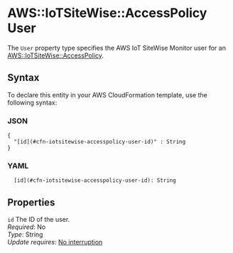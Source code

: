 # AWS::IoTSiteWise::AccessPolicy User<a name="aws-properties-iotsitewise-accesspolicy-user"></a>

The `User` property type specifies the AWS IoT SiteWise Monitor user for an [AWS::IoTSiteWise::AccessPolicy](https://docs.aws.amazon.com/AWSCloudFormation/latest/UserGuide/aws-resource-iotsitewise-accesspolicy.html)\.

## Syntax<a name="aws-properties-iotsitewise-accesspolicy-user-syntax"></a>

To declare this entity in your AWS CloudFormation template, use the following syntax:

### JSON<a name="aws-properties-iotsitewise-accesspolicy-user-syntax.json"></a>

```
{
  "[id](#cfn-iotsitewise-accesspolicy-user-id)" : String
}
```

### YAML<a name="aws-properties-iotsitewise-accesspolicy-user-syntax.yaml"></a>

```
  [id](#cfn-iotsitewise-accesspolicy-user-id): String
```

## Properties<a name="aws-properties-iotsitewise-accesspolicy-user-properties"></a>

`id` <a name="cfn-iotsitewise-accesspolicy-user-id"></a>
The ID of the user\.  
_Required_: No  
_Type_: String  
_Update requires_: [No interruption](https://docs.aws.amazon.com/AWSCloudFormation/latest/UserGuide/using-cfn-updating-stacks-update-behaviors.html#update-no-interrupt)
